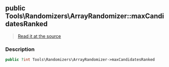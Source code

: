 ## public Tools\Randomizers\ArrayRandomizer::maxCandidatesRanked

> [Read it at the source](https://github.com/julien-boudry/Condorcet/blob/master/src/Tools/Randomizers/ArrayRandomizer.php#L17)

### Description    

```php
public ?int Tools\Randomizers\ArrayRandomizer->maxCandidatesRanked 
```


    
